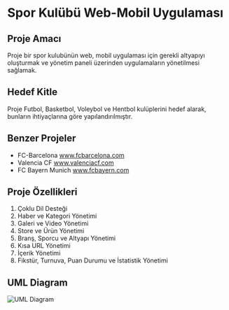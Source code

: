 ﻿# Spor Kulübü Web-Mobil Uygulaması

## Proje Amacı

Proje bir spor kulubünün web, mobil uygulaması için gerekli altyapıyı oluşturmak ve yönetim paneli üzerinden uygulamaların yönetilmesi sağlamak.

## Hedef Kitle

Proje Futbol, Basketbol, Voleybol ve Hentbol kulüplerini hedef alarak, bunların ihtiyaçlarına göre yapılandırılmıştır.

## Benzer Projeler

 - FC-Barcelona 		www.fcbarcelona.com
 - Valencia CF 			www.valenciacf.com
 - FC Bayern Munich	www.fcbayern.com

## Proje Özellikleri

 1. Çoklu Dil Desteği
 2. Haber ve Kategori Yönetimi
 3. Galeri ve Video Yönetimi
 4. Store ve Ürün Yönetimi
 5. Branş, Sporcu ve Altyapı Yönetimi
 6. Kısa URL Yönetimi
 7. İçerik Yönetimi
 8. Fikstür, Turnuva, Puan Durumu ve İstatistik Yönetimi

## UML Diagram

![UML Diagram](https://evren.dev/svg/diagram.svg)